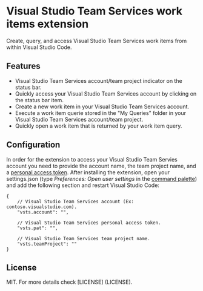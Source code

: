 # Visual Studio Team Services work items extension

Create, query, and access Visual Studio Team Services work items from within Visual Studio Code.

## Features
* Visual Studio Team Services account/team project indicator on the status bar. 
* Quickly access your Visual Studio Team Services account by clicking on the status bar item.
* Create a new work item in your Visual Studio Team Services account.
* Execute a work item querie stored in the "My Queries" folder in your Visual Studio Team Services account/team project. 
* Quickly open a work item that is returned by your work item query.

## Configuration 
In order for the extension to access your Visual Studio Team Servies account you need to provide the account name, the team project name, and a [personal access token](https://www.visualstudio.com/en-us/news/2015-jul-7-vso.aspx). After installing the extension, open your settings.json (type *Preferences: Open user settings* in the [command palette](https://code.visualstudio.com/Docs/editor/codebasics#_command-palette)) and add the following section and restart Visual Studio Code:
```
{
	// Visual Studio Team Services account (Ex: contoso.visualstudio.com).
	"vsts.account": "",

	// Visual Studio Team Services personal access token.
	"vsts.pat": "",

	// Visual Studio Team Services team project name.
	"vsts.teamProject": ""
}
```


## License
MIT. For more details check [LICENSE] (LICENSE).
